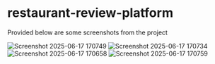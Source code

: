 # restaurant-review-platform 

Provided below are some screenshots from the project


![Screenshot 2025-06-17 170749](https://github.com/user-attachments/assets/75d49743-8c01-4c91-b0b6-ef28c9c693e1)
![Screenshot 2025-06-17 170734](https://github.com/user-attachments/assets/933b91fa-2772-42f6-b994-b202c855b693)
![Screenshot 2025-06-17 170658](https://github.com/user-attachments/assets/715693a7-92ef-4676-a4d8-9130e7a72875)
![Screenshot 2025-06-17 170759](https://github.com/user-attachments/assets/e3015602-bcbb-45d5-99f7-5326c92b7baa)
